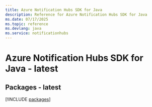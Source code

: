 ```yaml
---
title: Azure Notification Hubs SDK for Java
description: Reference for Azure Notification Hubs SDK for Java
ms.date: 07/17/2025
ms.topic: reference
ms.devlang: java
ms.service: notificationhubs
---
```

# Azure Notification Hubs SDK for Java - latest
## Packages - latest
[!INCLUDE [packages](notification-hubs-index.md)]